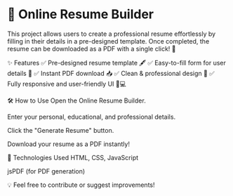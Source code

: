 # 📄 Online Resume Builder

This project allows users to create a professional resume effortlessly by filling in their details in a pre-designed template. Once completed, the resume can be downloaded as a PDF with a single click! 🚀

✨ Features
✅ Pre-designed resume template 🖋️
✅ Easy-to-fill form for user details 📝
✅ Instant PDF download 📥
✅ Clean & professional design 🎨
✅ Fully responsive and user-friendly UI 📱💻

🛠️ How to Use
Open the Online Resume Builder.

Enter your personal, educational, and professional details.

Click the "Generate Resume" button.

Download your resume as a PDF instantly!

📌 Technologies Used
HTML, CSS, JavaScript

jsPDF (for PDF generation)

💡 Feel free to contribute or suggest improvements!
